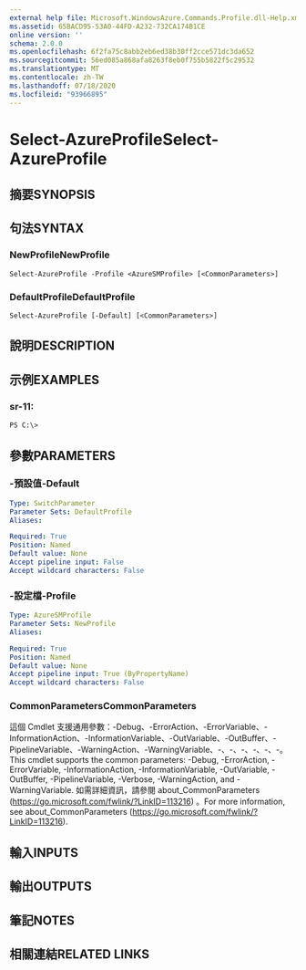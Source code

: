 ```yaml
---
external help file: Microsoft.WindowsAzure.Commands.Profile.dll-Help.xml
ms.assetid: 65BACD95-53A0-44FD-A232-732CA174B1CE
online version: ''
schema: 2.0.0
ms.openlocfilehash: 6f2fa75c8abb2eb6ed38b30ff2cce571dc3da652
ms.sourcegitcommit: 56ed085a868afa8263f8eb0f755b5822f5c29532
ms.translationtype: MT
ms.contentlocale: zh-TW
ms.lasthandoff: 07/18/2020
ms.locfileid: "93966895"
---
```

# <span data-ttu-id="33c22-101">Select-AzureProfile</span><span class="sxs-lookup"><span data-stu-id="33c22-101">Select-AzureProfile</span></span>

## <span data-ttu-id="33c22-102">摘要</span><span class="sxs-lookup"><span data-stu-id="33c22-102">SYNOPSIS</span></span>

## <span data-ttu-id="33c22-103">句法</span><span class="sxs-lookup"><span data-stu-id="33c22-103">SYNTAX</span></span>

### <span data-ttu-id="33c22-104">NewProfile</span><span class="sxs-lookup"><span data-stu-id="33c22-104">NewProfile</span></span>
```
Select-AzureProfile -Profile <AzureSMProfile> [<CommonParameters>]
```

### <span data-ttu-id="33c22-105">DefaultProfile</span><span class="sxs-lookup"><span data-stu-id="33c22-105">DefaultProfile</span></span>
```
Select-AzureProfile [-Default] [<CommonParameters>]
```

## <span data-ttu-id="33c22-106">說明</span><span class="sxs-lookup"><span data-stu-id="33c22-106">DESCRIPTION</span></span>

## <span data-ttu-id="33c22-107">示例</span><span class="sxs-lookup"><span data-stu-id="33c22-107">EXAMPLES</span></span>

### <span data-ttu-id="33c22-108">sr-1</span><span class="sxs-lookup"><span data-stu-id="33c22-108">1:</span></span>
```
PS C:\>
```

## <span data-ttu-id="33c22-109">參數</span><span class="sxs-lookup"><span data-stu-id="33c22-109">PARAMETERS</span></span>

### <span data-ttu-id="33c22-110">-預設值</span><span class="sxs-lookup"><span data-stu-id="33c22-110">-Default</span></span>
```yaml
Type: SwitchParameter
Parameter Sets: DefaultProfile
Aliases: 

Required: True
Position: Named
Default value: None
Accept pipeline input: False
Accept wildcard characters: False
```

### <span data-ttu-id="33c22-111">-設定檔</span><span class="sxs-lookup"><span data-stu-id="33c22-111">-Profile</span></span>
```yaml
Type: AzureSMProfile
Parameter Sets: NewProfile
Aliases: 

Required: True
Position: Named
Default value: None
Accept pipeline input: True (ByPropertyName)
Accept wildcard characters: False
```

### <span data-ttu-id="33c22-112">CommonParameters</span><span class="sxs-lookup"><span data-stu-id="33c22-112">CommonParameters</span></span>
<span data-ttu-id="33c22-113">這個 Cmdlet 支援通用參數：-Debug、-ErrorAction、-ErrorVariable、-InformationAction、-InformationVariable、-OutVariable、-OutBuffer、-PipelineVariable、-WarningAction、-WarningVariable、-、-、-、-、-、-。</span><span class="sxs-lookup"><span data-stu-id="33c22-113">This cmdlet supports the common parameters: -Debug, -ErrorAction, -ErrorVariable, -InformationAction, -InformationVariable, -OutVariable, -OutBuffer, -PipelineVariable, -Verbose, -WarningAction, and -WarningVariable.</span></span> <span data-ttu-id="33c22-114">如需詳細資訊，請參閱 about_CommonParameters (https://go.microsoft.com/fwlink/?LinkID=113216) 。</span><span class="sxs-lookup"><span data-stu-id="33c22-114">For more information, see about_CommonParameters (https://go.microsoft.com/fwlink/?LinkID=113216).</span></span>

## <span data-ttu-id="33c22-115">輸入</span><span class="sxs-lookup"><span data-stu-id="33c22-115">INPUTS</span></span>

## <span data-ttu-id="33c22-116">輸出</span><span class="sxs-lookup"><span data-stu-id="33c22-116">OUTPUTS</span></span>

## <span data-ttu-id="33c22-117">筆記</span><span class="sxs-lookup"><span data-stu-id="33c22-117">NOTES</span></span>

## <span data-ttu-id="33c22-118">相關連結</span><span class="sxs-lookup"><span data-stu-id="33c22-118">RELATED LINKS</span></span>

